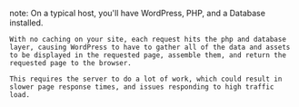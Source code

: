 

note:
    On a typical host, you'll have WordPress, PHP, and a Database installed.

    With no caching on your site, each request hits the php and database layer, causing WordPress to have to gather all of the data and assets to be displayed in the requested page, assemble them, and return the requested page to the browser.

    This requires the server to do a lot of work, which could result in slower page response times, and issues responding to high traffic load.
